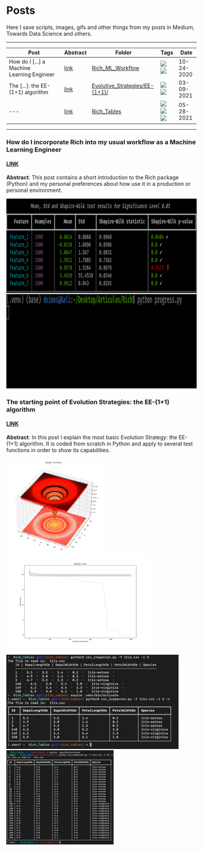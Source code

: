 # Posts

Here I save scripts, images, gifs and other things from my posts in Medium, Towards Data Science and others.

***

| Post | Abstract | Folder | Tags | Date |
| --- | --- | --- | --- | --- |
| How do I [...] a Machine Learning Engineer | [link](#Rich1) | [Rich_ML_Workflow](https://github.com/MGijon/Posts/tree/main/Rich_ML_Workflow) | <img src="https://img.shields.io/badge/-Python-blue"> <img src="https://img.shields.io/badge/-Rich-red"> | 10-24-2020 |
| The [...]: the EE-(1+1) algorithm| [link](#EE11) | [Evolutive_Strategies/EE-(1+1)/](https://github.com/MGijon/Posts/tree/main/Evolutive_Strategies/EE-(1%2B1)) | <img src="https://img.shields.io/badge/-Python-blue"> <img src="https://img.shields.io/badge/-Evolution%20Strategy-green"> | 03-09-2021 |
| --- | [link](#Rich2) | [Rich_Tables](https://github.com/MGijon/Posts/tree/main/Rich_Tables) | <img src="https://img.shields.io/badge/-Python-blue"> <img src="https://img.shields.io/badge/-Rich-red"> <img src="https://img.shields.io/badge/-CLI-black"> | 05-28-2021 |

***

<a name="Rich1"></a>
### How do I incorporate Rich into my usual workflow as a Machine Learning Engineer
#### [LINK](https://mgijon94.medium.com/how-do-i-incorporate-rich-into-my-usual-workflow-as-a-machine-learning-engineer-7e1c726e1241)

**Abstract**: This post contains a short introduction to the Rich package (Python) and my personal preferences about how use it in a production or personal environment.

<p float="left">
  <img src="https://raw.githubusercontent.com/MGijon/Posts/main/Rich_ML_Workflow/images/Nice%20Table.png" height="250"/>
  <img src="https://raw.githubusercontent.com/MGijon/Posts/main/Rich_ML_Workflow/images/progressbar.gif" height="250"/>
</p>

<a name="EE11"></a>
### The starting point of Evolution Strategies: the EE-(1+1) algorithm
#### [LINK](https://mgijon94.medium.com/the-starting-point-of-evolution-strategies-the-ee-1-1-algorithm-511ea3f2edf7)

**Abstract**: In this post I explain the most basic Evolution Strategy: the EE-(1+1) algorithm. It is coded from scratch in Python and apply to several test functions in order to show its capabilities.

<p float="left">
  <img src="https://raw.githubusercontent.com/MGijon/Posts/main/Evolutive_Strategies/EE-(1%2B1)/images/Ackley.png" height="250"/>
  <img src="https://raw.githubusercontent.com/MGijon/Posts/main/Evolutive_Strategies/EE-(1%2B1)/images/AckleyExp1.png" height="250"/>
</p>

<a name="Rich2"></a>




<p float="left">
  <img src="https://raw.githubusercontent.com/MGijon/Posts/main/Rich_Tables/images/Comparation between two modes.png" height="250"/>
  <img src="https://raw.githubusercontent.com/MGijon/Posts/main/Rich_Tables/images/Example of 30 elements table.png" height="250"/>
</p>

<!--
None yet: <img src="https://img.shields.io/badge/-None%20Yet-orange">
Python: <img src="https://img.shields.io/badge/-Python-blue">
C: <img src="https://img.shields.io/badge/-C-black">
C++: <img src="https://img.shields.io/badge/-C++-grey">
Go: <img src="https://img.shields.io/badge/-Go-#7FFFD4">  // Aquamarine
Kotlin: <img src="https://img.shields.io/badge/-Kotlin-#FF1493">    // DeepPink
Java: <img src="https://img.shields.io/badge/-Java-red">
PHP: <img src="https://img.shields.io/badge/-PHP-purple">
JavaScript: <img src="https://img.shields.io/badge/-JavaScript-yellow">
-->
